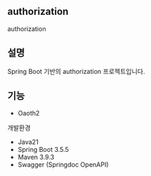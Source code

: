 ## authorization
authorization
## 설명
Spring Boot 기반의 authorization 프로젝트입니다.

## 기능
- Oaoth2

개발환경
- Java21
- Spring Boot 3.5.5
- Maven 3.9.3
- Swagger (Springdoc OpenAPI)
